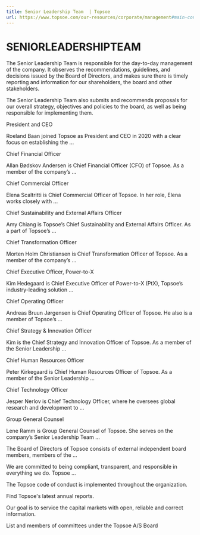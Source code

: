 ```yaml
---
title: Senior Leadership Team  | Topsoe
url: https://www.topsoe.com/our-resources/corporate/management#main-content
---
```


# SENIORLEADERSHIPTEAM

The Senior Leadership Team is responsible for the day-to-day management of the company. It observes the recommendations, guidelines, and decisions issued by the Board of Directors, and makes sure there is timely reporting and information for our shareholders, the board and other stakeholders.

The Senior Leadership Team also submits and recommends proposals for our overall strategy, objectives and policies to the board, as well as being responsible for implementing them.

President and CEO

Roeland Baan joined Topsoe as President and CEO in 2020 with a clear focus on establishing the ...

Chief Financial Officer

Allan Bødskov Andersen is Chief Financial Officer (CFO) of Topsoe. As a member of the company’s ...

Chief Commercial Officer

Elena Scaltritti is Chief Commercial Officer of Topsoe. In her role, Elena works closely with ...

Chief Sustainability and External Affairs Officer

Amy Chiang is Topsoe’s Chief Sustainability and External Affairs Officer. As a part of Topsoe’s ...

Chief Transformation Officer

Morten Holm Christiansen is Chief Transformation Officer of Topsoe. As a member of the company’s ...

Chief Executive Officer, Power-to-X

Kim Hedegaard is Chief Executive Officer of Power-to-X (PtX), Topsoe’s industry-leading solution ...

Chief Operating Officer

Andreas Bruun Jørgensen is Chief Operating Officer of Topsoe. He also is a member of Topsoe’s ...

Chief Strategy & Innovation Officer

Kim is the Chief Strategy and Innovation Officer of Topsoe. As a member of the Senior Leadership ...

Chief Human Resources Officer

Peter Kirkegaard is Chief Human Resources Officer of Topsoe. As a member of the Senior Leadership ...

Chief Technology Officer

Jesper Nerlov is Chief Technology Officer, where he oversees global research and development to ...

Group General Counsel

Lene Ramm is Group General Counsel of Topsoe. She serves on the company’s Senior Leadership Team ...

The Board of Directors of Topsoe consists of external independent board members, members of the ...

We are committed to being compliant, transparent, and responsible in everything we do. Topsoe ...

The Topsoe code of conduct is implemented throughout the organization.

Find Topsoe's latest annual reports.

Our goal is to service the capital markets with open, reliable and correct information.

List and members of committees under the Topsoe A/S Board